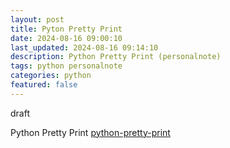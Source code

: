 ```yaml
---
layout: post
title: Pyton Pretty Print
date: 2024-08-16 09:00:10
last_updated: 2024-08-16 09:14:10
description: Python Pretty Print (personalnote)
tags: python personalnote
categories: python
featured: false
---
```


draft

[python-pretty-print]: https://realpython.com/python-pretty-print/ "https://realpython.com/python-pretty-print/"

Python Pretty Print [python-pretty-print]
